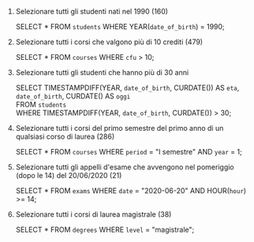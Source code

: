 1. Selezionare tutti gli studenti nati nel 1990 (160)

    SELECT *
FROM `students`
WHERE YEAR(`date_of_birth`) = 1990;

2. Selezionare tutti i corsi che valgono più di 10 crediti (479)

    SELECT *
FROM `courses`
WHERE `cfu` > 10;

3. Selezionare tutti gli studenti che hanno più di 30 anni  

    SELECT TIMESTAMPDIFF(YEAR, `date_of_birth`, CURDATE()) AS `eta`, `date_of_birth`, CURDATE() AS `oggi`  
FROM `students`  
WHERE TIMESTAMPDIFF(YEAR, `date_of_birth`, CURDATE()) > 30;  


4. Selezionare tutti i corsi del primo semestre del primo anno di un qualsiasi corso di laurea (286)

    SELECT *
FROM `courses`
WHERE `period` = "I semestre" AND `year` = 1;

5. Selezionare tutti gli appelli d'esame che avvengono nel pomeriggio (dopo le 14) del 20/06/2020 (21)

    SELECT *
FROM `exams`
WHERE `date` = "2020-06-20" AND HOUR(`hour`) >= 14;

6. Selezionare tutti i corsi di laurea magistrale (38)

    SELECT *
FROM `degrees`
WHERE `level` = "magistrale";


